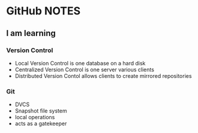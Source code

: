 
# GitHub NOTES

## I am learning

### Version Control

+ Local Version Control is one database on a hard disk
+ Centralized Version Control is one server various clients
+ Distributed Version Contol allows clients to create mirrored repositories

### Git

+ DVCS
+ Snapshot file system
+ local operations
+ acts as a gatekeeper
